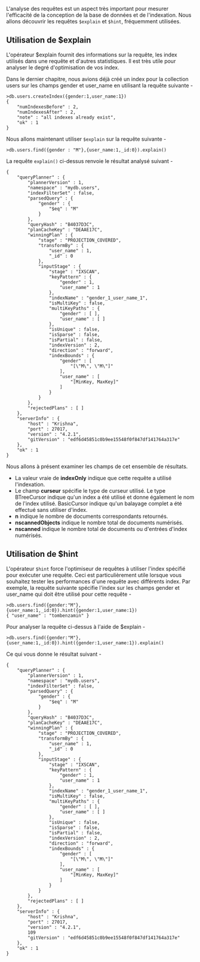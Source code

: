 L'analyse des requêtes est un aspect très important pour mesurer l'efficacité de la conception de la base de données et de l'indexation. Nous allons découvrir les requêtes ```$explain``` et ```$hint```, fréquemment utilisées.

## Utilisation de $explain

L'opérateur $explain fournit des informations sur la requête, les index utilisés dans une requête et d'autres statistiques. Il est très utile pour analyser le degré d'optimisation de vos index.

Dans le dernier chapitre, nous avions déjà créé un index pour la collection users sur les champs gender et user_name en utilisant la requête suivante -

```
>db.users.createIndex({gender:1,user_name:1})
{
	"numIndexesBefore" : 2,
	"numIndexesAfter" : 2,
	"note" : "all indexes already exist",
	"ok" : 1
}
```

Nous allons maintenant utiliser ```$explain``` sur la requête suivante -

```
>db.users.find({gender : "M"},{user_name:1,_id:0}).explain()
```

La requête ```explain()``` ci-dessus renvoie le résultat analysé suivant -

```
{
	"queryPlanner" : {
		"plannerVersion" : 1,
		"namespace" : "mydb.users",
		"indexFilterSet" : false,
		"parsedQuery" : {
			"gender" : {
				"$eq" : "M"
			}
		},
		"queryHash" : "B4037D3C",
		"planCacheKey" : "DEAAE17C",
		"winningPlan" : {
			"stage" : "PROJECTION_COVERED",
			"transformBy" : {
				"user_name" : 1,
				"_id" : 0
			},
			"inputStage" : {
				"stage" : "IXSCAN",
				"keyPattern" : {
					"gender" : 1,
					"user_name" : 1
				},
				"indexName" : "gender_1_user_name_1",
				"isMultiKey" : false,
				"multiKeyPaths" : {
					"gender" : [ ],
					"user_name" : [ ]
				},
				"isUnique" : false,
				"isSparse" : false,
				"isPartial" : false,
				"indexVersion" : 2,
				"direction" : "forward",
				"indexBounds" : {
					"gender" : [
						"[\"M\", \"M\"]"
					],
					"user_name" : [
						"[MinKey, MaxKey]"
					]
				}
			}
		},
		"rejectedPlans" : [ ]
	},
	"serverInfo" : {
		"host" : "Krishna",
		"port" : 27017,
		"version" : "4.2.1",
		"gitVersion" : "edf6d45851c0b9ee15548f0f847df141764a317e"
	},
	"ok" : 1
}
```

Nous allons à présent examiner les champs de cet ensemble de résultats.

- La valeur vraie de **indexOnly** indique que cette requête a utilisé l'indexation.
- Le champ **curseur** spécifie le type de curseur utilisé. Le type BTreeCursor indique qu'un index a été utilisé et donne également le nom de l'index utilisé. BasicCursor indique qu'un balayage complet a été effectué sans utiliser d'index.
- **n** indique le nombre de documents correspondants retournés.
- **nscannedObjects** indique le nombre total de documents numérisés.
- **nscanned** indique le nombre total de documents ou d'entrées d'index numérisés.

## Utilisation de $hint

L'opérateur ```$hint``` force l'optimiseur de requêtes à utiliser l'index spécifié pour exécuter une requête. Ceci est particulièrement utile lorsque vous souhaitez tester les performances d'une requête avec différents index. Par exemple, la requête suivante spécifie l'index sur les champs gender et user_name qui doit être utilisé pour cette requête -

```
>db.users.find({gender:"M"},{user_name:1,_id:0}).hint({gender:1,user_name:1})
{ "user_name" : "tombenzamin" }
```

Pour analyser la requête ci-dessus à l'aide de $explain -

```
>db.users.find({gender:"M"},{user_name:1,_id:0}).hint({gender:1,user_name:1}).explain()
```

Ce qui vous donne le résultat suivant -

```
{
	"queryPlanner" : {
		"plannerVersion" : 1,
		"namespace" : "mydb.users",
		"indexFilterSet" : false,
		"parsedQuery" : {
			"gender" : {
				"$eq" : "M"
			}
		},
		"queryHash" : "B4037D3C",
		"planCacheKey" : "DEAAE17C",
		"winningPlan" : {
			"stage" : "PROJECTION_COVERED",
			"transformBy" : {
				"user_name" : 1,
				"_id" : 0
			},
			"inputStage" : {
				"stage" : "IXSCAN",
				"keyPattern" : {
					"gender" : 1,
					"user_name" : 1
				},
				"indexName" : "gender_1_user_name_1",
				"isMultiKey" : false,
				"multiKeyPaths" : {
					"gender" : [ ],
					"user_name" : [ ]
				},
				"isUnique" : false,
				"isSparse" : false,
				"isPartial" : false,
				"indexVersion" : 2,
				"direction" : "forward",
				"indexBounds" : {
					"gender" : [
						"[\"M\", \"M\"]"
					],
					"user_name" : [
						"[MinKey, MaxKey]"
					]
				}
			}
		},
		"rejectedPlans" : [ ]
	},
	"serverInfo" : {
		"host" : "Krishna",
		"port" : 27017,
		"version" : "4.2.1",
		109
		"gitVersion" : "edf6d45851c0b9ee15548f0f847df141764a317e"
	},
	"ok" : 1
}
```
